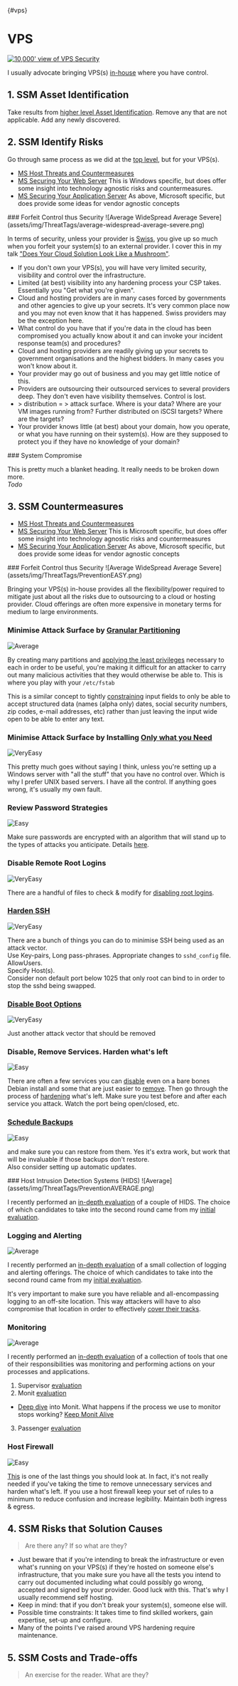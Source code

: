 {#vps}
# VPS

[![10,000' view of VPS Security](images/10000VPS.gif)](http://blog.binarymist.net/2014/12/27/installation-hardening-of-debian-web-server/)

I usually advocate bringing VPS(s) [in-house](http://blog.binarymist.net/2014/11/29/journey-to-self-hosting/) where you have control.

## 1. SSM Asset Identification
Take results from [higher level Asset Identification](#1-ssm-asset-identification). Remove any that are not applicable. Add any newly discovered.

## 2. SSM Identify Risks
Go through same process as we did at the [top level](#2-ssm-identify-risks), but for your VPS(s).
* [MS Host Threats and Countermeasures](https://msdn.microsoft.com/en-us/library/ff648641.aspx#c02618429_007)
* [MS Securing Your Web Server](https://msdn.microsoft.com/en-us/library/ff648653.aspx) This is Windows specific, but does offer some insight into technology agnostic risks and countermeasures.
* [MS Securing Your Application Server](https://msdn.microsoft.com/en-us/library/ff648657.aspx) As above, Microsoft specific, but does provide some ideas for vendor agnostic concepts

<a name="vps-identify-risks-forfeit-control-thus-security"/>
### Forfeit Control thus Security
![Average WideSpread Average Severe](assets/img/ThreatTags/average-widespread-average-severe.png)

In terms of security, unless your provider is [Swiss](http://www.computerweekly.com/news/2240187513/Is-Switzerland-turning-into-a-cloud-haven-in-the-wake-of-Prism-scandal), you give up so much when you forfeit your system(s) to an external provider. I cover this in my talk ["Does Your Cloud Solution Look Like a Mushroom"](http://blog.binarymist.net/presentations-publications/#does-your-cloud-solution-look-like-a-mushroom).

* If you don't own your VPS(s), you will have very limited security, visibility and control over the infrastructure.
* Limited (at best) visibility into any hardening process your CSP takes. Essentially you "Get what you're given".
* Cloud and hosting providers are in many cases forced by governments and other agencies to give up your secrets. It's very common place now and you may not even know that it has happened. Swiss providers may be the exception here.
* What control do you have that if you're data in the cloud has been compromised you actually know about it and can invoke your incident response team(s) and procedures?
* Cloud and hosting providers are readily giving up your secrets to government organisations and the highest bidders. In many cases you won't know about it.
* Your provider may go out of business and you may get little notice of this.
* Providers are outsourcing their outsourced services to several providers deep. They don't even have visibility themselves. Control is lost.
* \> distribution = > attack surface. Where is your data? Where are your VM images running from? Further distributed on iSCSI targets? Where are the targets?
* Your provider knows little (at best) about your domain, how you operate, or what you have running on their system(s). How are they supposed to protect you if they have no knowledge of your domain?

<a name="vps-identify-risks-system-compromise"/>
### System Compromise

This is pretty much a blanket heading. It really needs to be broken down more.  
_Todo_

## 3. SSM Countermeasures
* [MS Host Threats and Countermeasures](https://msdn.microsoft.com/en-us/library/ff648641.aspx#c02618429_007)
* [MS Securing Your Web Server](https://msdn.microsoft.com/en-us/library/ff648653.aspx) This is Microsoft specific, but does offer some insight into technology agnostic risks and countermeasures
* [MS Securing Your Application Server](https://msdn.microsoft.com/en-us/library/ff648657.aspx) As above, Microsoft specific, but does provide some ideas for vendor agnostic concepts

<a name="vps-countermeasures-forfeit-control-thus-security"/>
### Forfeit Control thus Security
![Average WideSpread Average Severe](assets/img/ThreatTags/PreventionEASY.png)

Bringing your VPS(s) in-house provides all the flexibility/power required to mitigate just about all the risks due to outsourcing to a cloud or hosting provider. Cloud offerings are often more expensive in monetary terms for medium to large environments.

### Minimise Attack Surface by [Granular Partitioning](http://blog.binarymist.net/2014/12/27/installation-hardening-of-debian-web-server/#partitioning)
![Average](assets/img/ThreatTags/PreventionAVERAGE.png)

By creating many partitions and [applying the least privileges](http://blog.binarymist.net/2014/12/27/installation-hardening-of-debian-web-server/#lock-down-the-mounting-of-partitions) necessary to each in order to be useful, you're making it difficult for an attacker to carry out many malicious activities that they would otherwise be able to. This is where you play with your `/etc/fstab`

This is a similar concept to tightly [constraining](http://blog.binarymist.net/2012/11/04/sanitising-user-input-from-browser-part-1/#minimising-the-attack-surface) input fields to only be able to accept structured data (names (alpha only) dates, social security numbers, zip codes, e-mail addresses, etc) rather than just leaving the input wide open to be able to enter any text.



### Minimise Attack Surface by Installing [Only what you Need](http://blog.binarymist.net/2014/12/27/installation-hardening-of-debian-web-server/#continuing-with-the-install)
![VeryEasy](assets/img/ThreatTags/PreventionVERYEASY.png)

This pretty much goes without saying I think, unless you're setting up a Windows server with "all the stuff" that you have no control over. Which is why I prefer UNIX based servers. I have all the control. If anything goes wrong, it's usually my own fault.

### Review Password Strategies
![Easy](assets/img/ThreatTags/PreventionEASY.png)

Make sure passwords are encrypted with an algorithm that will stand up to the types of attacks you anticipate. Details [here](http://blog.binarymist.net/2014/12/27/installation-hardening-of-debian-web-server/#passwords). 

### Disable Remote Root Logins
![VeryEasy](assets/img/ThreatTags/PreventionVERYEASY.png)

There are a handful of files to check & modify for [disabling root logins](http://blog.binarymist.net/2014/12/27/installation-hardening-of-debian-web-server/#disable-remote-root-logins).

### [Harden SSH](http://blog.binarymist.net/2014/12/27/installation-hardening-of-debian-web-server/#ssh)
![VeryEasy](assets/img/ThreatTags/PreventionVERYEASY.png)

There are a bunch of things you can do to minimise SSH being used as an attack vector.  
Use Key-pairs, Long pass-phrases. Appropriate changes to `sshd_config` file.  
AllowUsers.  
Specify Host(s).  
Consider non default port below 1025 that only root can bind to in order to stop the sshd being swapped.

### [Disable Boot Options](http://blog.binarymist.net/2014/12/27/installation-hardening-of-debian-web-server/#disable-boot-options)
![VeryEasy](assets/img/ThreatTags/PreventionVERYEASY.png)

Just another attack vector that should be removed

### Disable, Remove Services. Harden what's left
![Easy](assets/img/ThreatTags/PreventionEASY.png)

There are often a few services you can [disable](http://blog.binarymist.net/2014/12/27/installation-hardening-of-debian-web-server/#disable-services-we-dont-need) even on a bare bones Debian install and some that are just easier to [remove](http://blog.binarymist.net/2014/12/27/installation-hardening-of-debian-web-server/#remove-services). Then go through the process of [hardening](http://blog.binarymist.net/2014/12/27/installation-hardening-of-debian-web-server/#secure-services) what's left. Make sure you test before and after each service you attack. Watch the port being open/closed, etc.

### [Schedule Backups](http://blog.binarymist.net/2014/12/27/installation-hardening-of-debian-web-server/#scheduled-backups)
![Easy](assets/img/ThreatTags/PreventionEASY.png)

and make sure you can restore from them. Yes it's extra work, but work that will be invaluable if those backups don't restore.  
Also consider setting up automatic updates.

<a name="host-intrusion-detection-systems-hids"/>
### Host Intrusion Detection Systems (HIDS)
![Average](assets/img/ThreatTags/PreventionAVERAGE.png)

I recently performed an [in-depth evaluation](http://blog.binarymist.net/2015/05/30/evaluation-of-host-intrusion-detection-systems-hids/) of a couple of HIDS. The choice of which candidates to take into the second round came from my [initial evaluation](http://blog.binarymist.net/2014/12/27/installation-hardening-of-debian-web-server/#hids). 

### Logging and Alerting
![Average](assets/img/ThreatTags/PreventionAVERAGE.png)

I recently performed an [in-depth evaluation](http://blog.binarymist.net/2015/04/25/web-server-log-management/) of a small collection of logging and alerting offerings. The choice of which candidates to take into the second round came from my [initial evaluation](http://blog.binarymist.net/2014/12/27/installation-hardening-of-debian-web-server/#logging-alerting-and-monitoring).

It's very important to make sure you have reliable and all-encompassing logging to an off-site location. This way attackers will have to also compromise that location in order to effectively [cover their tracks](http://www.win.tue.nl/~aeb/linux/hh/hh-13.html).

### Monitoring
![Average](assets/img/ThreatTags/PreventionAVERAGE.png)

I recently performed an [in-depth evaluation](http://blog.binarymist.net/2015/06/27/keeping-your-nodejs-web-app-running-on-production-linux/#the-following-are-better-suited-to-monitoring) of a collection of tools that one of their responsibilities was monitoring and performing actions on your processes and applications.

1. Supervisor [evaluation](http://blog.binarymist.net/2015/06/27/keeping-your-nodejs-web-app-running-on-production-linux/#supervisor)
2. Monit [evaluation](http://blog.binarymist.net/2015/06/27/keeping-your-nodejs-web-app-running-on-production-linux/#monit)
 * [Deep dive](http://blog.binarymist.net/2015/06/27/keeping-your-nodejs-web-app-running-on-production-linux/#getting-started-with-monit) into Monit. What happens if the process we use to monitor stops working? [Keep Monit Alive](http://blog.binarymist.net/2015/06/27/keeping-your-nodejs-web-app-running-on-production-linux/#keep-monit-alive)
3. Passenger [evaluation](http://blog.binarymist.net/2015/06/27/keeping-your-nodejs-web-app-running-on-production-linux/#passenger)

### Host Firewall
![Easy](assets/img/ThreatTags/PreventionEASY.png)

[This](http://blog.binarymist.net/2014/12/27/installation-hardening-of-debian-web-server/#fire-walling) is one of the last things you should look at. In fact, it's not really needed if you've taking the time to remove unnecessary services and harden what's left. If you use a host firewall keep your set of rules to a minimum to reduce confusion and increase legibility. Maintain both ingress & egress.

## 4. SSM Risks that Solution Causes
> Are there any? If so what are they?

* Just beware that if you're intending to break the infrastructure or even what's running on your VPS(s) if they're hosted on someone else's infrastructure, that you make sure you have all the tests you intend to carry out documented including what could possibly go wrong, accepted and signed by your provider. Good luck with this. That's why I usually recommend self hosting.
* Keep in mind: that if you don't break your system(s), someone else will.
* Possible time constraints: It takes time to find skilled workers, gain expertise, set-up and configure.
* Many of the points I've raised around VPS hardening require maintenance.

## 5. SSM Costs and Trade-offs
> An exercise for the reader. What are they?
